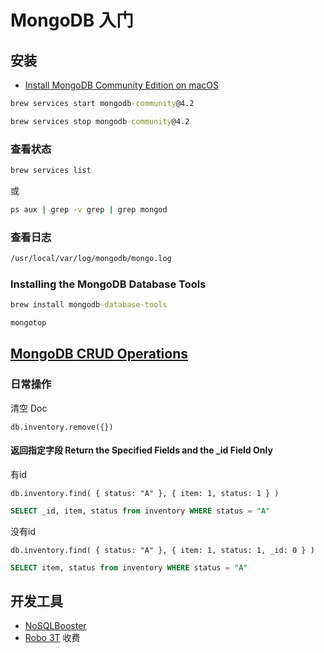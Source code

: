 # MongoDB 入门

## 安装

- [Install MongoDB Community Edition on macOS](https://docs.mongodb.com/v4.2/tutorial/install-mongodb-on-os-x/)

```cmd
brew services start mongodb-community@4.2
```

```cmd
brew services stop mongodb-community@4.2
```

### 查看状态

```cmd
brew services list
```

或

```cmd
ps aux | grep -v grep | grep mongod
```

### 查看日志

```cmd
/usr/local/var/log/mongodb/mongo.log
```

### Installing the MongoDB Database Tools

```cmd
brew install mongodb-database-tools
```

```cmd
mongotop
```

## [MongoDB CRUD Operations](https://docs.mongodb.com/v4.2/crud/)

### 日常操作

清空 Doc

```mongodb
db.inventory.remove({})
```

#### 返回指定字段 Return the Specified Fields and the _id Field Only

有id

```mongodb
db.inventory.find( { status: "A" }, { item: 1, status: 1 } )
```

```sql
SELECT _id, item, status from inventory WHERE status = "A"
```

没有id

```mongodb
db.inventory.find( { status: "A" }, { item: 1, status: 1, _id: 0 } )
```

```sql
SELECT item, status from inventory WHERE status = "A"
```


## 开发工具

- [NoSQLBooster](https://nosqlbooster.com/)
- [Robo 3T](https://robomongo.org/) 收费
